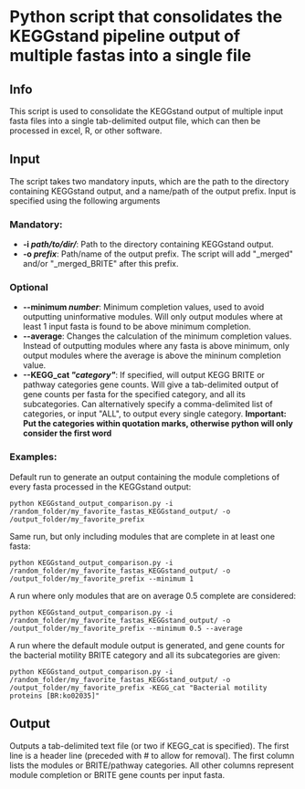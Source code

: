 # Python script that consolidates the KEGGstand pipeline output of multiple fastas into a single file
## Info
This script is used to consolidate the KEGGstand output of multiple input fasta files into a single tab-delimited output file, which can then be processed in excel, R, or other software. 

## Input
The script takes two mandatory inputs, which are the path to the directory containing KEGGstand output, and a name/path of the output prefix. Input is specified using the following arguments 
### Mandatory:
* __-i *path/to/dir/*__: Path to the directory containing KEGGstand output.
* __-o *prefix*__: Path/name of the output prefix. The script will add "_merged" and/or "_merged_BRITE" after this prefix.
### Optional
* __--minimum *number*__: Minimum completion values, used to avoid outputting uninformative modules. Will only output modules where at least 1 input fasta is found to be above minimum completion.
* __--average__: Changes the calculation of the minimum completion values. Instead of outputting modules where any fasta is above minimum, only output modules where the average is above the mininum completion value.
* __--KEGG_cat *"category"*__: If specified, will output KEGG BRITE or pathway categories gene counts. Will give a tab-delimited output of gene counts per fasta for the specified category, and all its subcategories.
  Can alternatively specify a comma-delimited list of categories, or input "ALL", to output every single category. __Important: Put the categories within quotation marks, otherwise python will only consider the first word__

### Examples:
Default run to generate an output containing the module completions of every fasta processed in the KEGGstand output:
```
python KEGGstand_output_comparison.py -i /random_folder/my_favorite_fastas_KEGGstand_output/ -o /output_folder/my_favorite_prefix
``` 
Same run, but only including modules that are complete in at least one fasta:
```
python KEGGstand_output_comparison.py -i /random_folder/my_favorite_fastas_KEGGstand_output/ -o /output_folder/my_favorite_prefix --minimum 1
```
A run where only modules that are on average 0.5 complete are considered:
```
python KEGGstand_output_comparison.py -i /random_folder/my_favorite_fastas_KEGGstand_output/ -o /output_folder/my_favorite_prefix --minimum 0.5 --average
```
A run where the default module output is generated, and gene counts for the bacterial motility BRITE category and all its subcategories are given:
```
python KEGGstand_output_comparison.py -i /random_folder/my_favorite_fastas_KEGGstand_output/ -o /output_folder/my_favorite_prefix -KEGG_cat "Bacterial motility proteins [BR:ko02035]"
```
## Output
Outputs a tab-delimited text file (or two if KEGG_cat is specified). The first line is a header line (preceded with # to allow for removal). The first column lists the modules or BRITE/pathway categories. 
All other columns represent module completion or BRITE gene counts per input fasta. 

